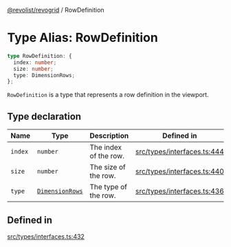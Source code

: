 [@revolist/revogrid](README.md) / RowDefinition

# Type Alias: RowDefinition

```ts
type RowDefinition: {
  index: number;
  size: number;
  type: DimensionRows;
};
```

`RowDefinition` is a type that represents a row definition in the
viewport.

## Type declaration

| Name | Type | Description | Defined in |
| ------ | ------ | ------ | ------ |
| `index` | `number` | The index of the row. | [src/types/interfaces.ts:444](https://github.com/revolist/revogrid/blob/4748dc40d552fad7de1d972fe2fbcf7386e67858/src/types/interfaces.ts#L444) |
| `size` | `number` | The size of the row. | [src/types/interfaces.ts:440](https://github.com/revolist/revogrid/blob/4748dc40d552fad7de1d972fe2fbcf7386e67858/src/types/interfaces.ts#L440) |
| `type` | [`DimensionRows`](TypeAlias.DimensionRows.md) | The type of the row. | [src/types/interfaces.ts:436](https://github.com/revolist/revogrid/blob/4748dc40d552fad7de1d972fe2fbcf7386e67858/src/types/interfaces.ts#L436) |

## Defined in

[src/types/interfaces.ts:432](https://github.com/revolist/revogrid/blob/4748dc40d552fad7de1d972fe2fbcf7386e67858/src/types/interfaces.ts#L432)
